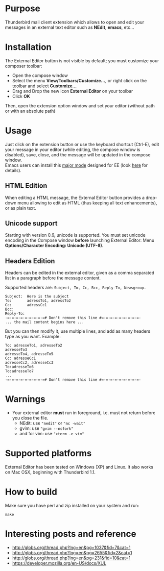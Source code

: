 # Purpose

Thunderbird mail client extension which allows to open and edit your messages in an external text editor such as **NEdit**, **emacs**, etc...  

# Installation

The External Editor button is not visible by default; you must customize your composer toolbar:  

*   Open the compose window
*   Select the menu **View/Toolbars/Customize...**, or right click on the toolbar and select **Customize...**
*   Drag and Drop the new icon **External Editor** on your toolbar
*   Click **OK**  

Then, open the extension option window and set your editor (without path or with an absolute path)  

# Usage

Just click on the extension button or use the keyboard shortcut (Ctrl-E), edit your message in your editor (while editing, the compose window is disabled), save, close, and the message will be updated in the compose window.  
Emacs users can install this [major mode](http://os.inf.tu-dresden.de/~mp26/download/tbemail.el) designed for EE (look [here](http://os.inf.tu-dresden.de/~mp26/emacs.shtml) for details).  

## HTML Edition

When editing a HTML message, the External Editor button provides a drop-down menu allowing to edit as HTML (thus keeping all text enhancements), or as plain text.  

## Unicode support

Starting with version 0.6, unicode is supported. You must set unicode encoding in the Compose window **before** launching External Editor: Menu **Options/Character Encoding: Unicode (UTF-8)**.  

## Headers Edition  

Headers can be edited in the external editor, given as a comma separated list in a paragraph before the message content.  

Supported headers are: `Subject, To, Cc, Bcc, Reply-To, Newsgroup.`

    Subject:  Here is the subject  
    To:       adressTo1, adressTo2  
    Cc:       adressCc1  
    Bcc:  
    Reply-To:  
    -=-=-=-=-=-=-=-=-=# Don't remove this line #=-=-=-=-=-=-=-=-=-  
    ... the mail content begins here ...

But you can then modify it, use multiple lines, and add as many headers type as you want. Example:  

    To: adresseTo1, adresseTo2  
    adresseTo3  
    adresseTo4, adresseTo5  
    Cc: adresseCc1  
    adresseCc2, adresseCc3  
    To:adresseTo6  
    To:adresseTo7  
    ...  
    -=-=-=-=-=-=-=-=-=# Don't remove this line #=-=-=-=-=-=-=-=-=-

# Warnings

*   Your external editor **must** run in foreground, i.e. must not return before you close the file.  
    *   NEdit: use `"nedit"` or `"nc -wait"`
    *   gvim: use `"gvim --nofork"`
    *   and for vim: use `"xterm -e vim"`

# Supported platforms

External Editor has been tested on Windows (XP) and Linux. It also works on Mac OSX, beginning with Thunderbird 1.1.

# How to build

Make sure you have perl and zip installed on your system and run:

    make

# Interesting posts and reference

* http://globs.org/thread.php?lng=en&pg=1037&fid=7&cat=1
* http://globs.org/thread.php?lng=en&pg=2655&fid=2&cat=1
* http://globs.org/thread.php?lng=en&pg=231&fid=10&cat=1
* https://developer.mozilla.org/en-US/docs/XUL
